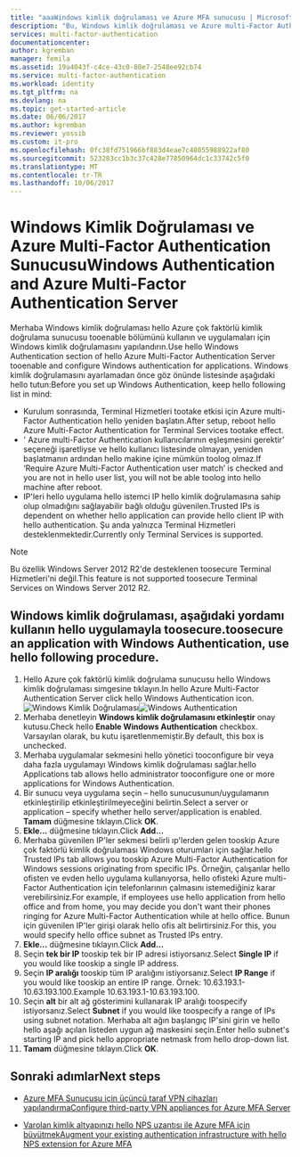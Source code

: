 ```yaml
---
title: "aaaWindows kimlik doğrulaması ve Azure MFA sunucusu | Microsoft Docs"
description: "Bu, Windows kimlik doğrulaması ve Azure multi-Factor Authentication Sunucusu'nu dağıtmada yardımcı olacak hello Azure multi-Factor authentication sayfasıdır."
services: multi-factor-authentication
documentationcenter: 
author: kgremban
manager: femila
ms.assetid: 19a4043f-c4ce-43c0-80e7-2548ee92cb74
ms.service: multi-factor-authentication
ms.workload: identity
ms.tgt_pltfrm: na
ms.devlang: na
ms.topic: get-started-article
ms.date: 06/06/2017
ms.author: kgremban
ms.reviewer: yossib
ms.custom: it-pro
ms.openlocfilehash: 0fc38fd751966bf883d4eae7c48055988922af80
ms.sourcegitcommit: 523283cc1b3c37c428e77850964dc1c33742c5f0
ms.translationtype: MT
ms.contentlocale: tr-TR
ms.lasthandoff: 10/06/2017
---
```

# <a name="windows-authentication-and-azure-multi-factor-authentication-server"></a><span data-ttu-id="41713-103">Windows Kimlik Doğrulaması ve Azure Multi-Factor Authentication Sunucusu</span><span class="sxs-lookup"><span data-stu-id="41713-103">Windows Authentication and Azure Multi-Factor Authentication Server</span></span>
<span data-ttu-id="41713-104">Merhaba Windows kimlik doğrulaması hello Azure çok faktörlü kimlik doğrulama sunucusu tooenable bölümünü kullanın ve uygulamaları için Windows kimlik doğrulamasını yapılandırın.</span><span class="sxs-lookup"><span data-stu-id="41713-104">Use hello Windows Authentication section of hello Azure Multi-Factor Authentication Server tooenable and configure Windows authentication for applications.</span></span> <span data-ttu-id="41713-105">Windows kimlik doğrulamasını ayarlamadan önce göz önünde listesinde aşağıdaki hello tutun:</span><span class="sxs-lookup"><span data-stu-id="41713-105">Before you set up Windows Authentication, keep hello following list in mind:</span></span>

* <span data-ttu-id="41713-106">Kurulum sonrasında, Terminal Hizmetleri tootake etkisi için Azure multi-Factor Authentication hello yeniden başlatın.</span><span class="sxs-lookup"><span data-stu-id="41713-106">After setup, reboot hello Azure Multi-Factor Authentication for Terminal Services tootake effect.</span></span>
* <span data-ttu-id="41713-107">' Azure multi-Factor Authentication kullanıcılarının eşleşmesini gerektir' seçeneği işaretliyse ve hello kullanıcı listesinde olmayan, yeniden başlatmanın ardından hello makine içine mümkün toolog olmaz.</span><span class="sxs-lookup"><span data-stu-id="41713-107">If ‘Require Azure Multi-Factor Authentication user match’ is checked and you are not in hello user list, you will not be able toolog into hello machine after reboot.</span></span>
* <span data-ttu-id="41713-108">IP'leri hello uygulama hello istemci IP hello kimlik doğrulamasına sahip olup olmadığını sağlayabilir bağlı olduğu güvenilen.</span><span class="sxs-lookup"><span data-stu-id="41713-108">Trusted IPs is dependent on whether hello application can provide hello client IP with hello authentication.</span></span> <span data-ttu-id="41713-109">Şu anda yalnızca Terminal Hizmetleri desteklenmektedir.</span><span class="sxs-lookup"><span data-stu-id="41713-109">Currently only Terminal Services is supported.</span></span>  

> [!NOTE]
> <span data-ttu-id="41713-110">Bu özellik Windows Server 2012 R2'de desteklenen toosecure Terminal Hizmetleri'ni değil.</span><span class="sxs-lookup"><span data-stu-id="41713-110">This feature is not supported toosecure Terminal Services on Windows Server 2012 R2.</span></span>

## <a name="toosecure-an-application-with-windows-authentication-use-hello-following-procedure"></a><span data-ttu-id="41713-111">Windows kimlik doğrulaması, aşağıdaki yordamı kullanın hello uygulamayla toosecure.</span><span class="sxs-lookup"><span data-stu-id="41713-111">toosecure an application with Windows Authentication, use hello following procedure.</span></span>
1. <span data-ttu-id="41713-112">Hello Azure çok faktörlü kimlik doğrulama sunucusu hello Windows kimlik doğrulaması simgesine tıklayın.</span><span class="sxs-lookup"><span data-stu-id="41713-112">In hello Azure Multi-Factor Authentication Server click hello Windows Authentication icon.</span></span>
   <span data-ttu-id="41713-113">![Windows Kimlik Doğrulaması](./media/multi-factor-authentication-get-started-server-windows/windowsauth.png)</span><span class="sxs-lookup"><span data-stu-id="41713-113">![Windows Authentication](./media/multi-factor-authentication-get-started-server-windows/windowsauth.png)</span></span>
2. <span data-ttu-id="41713-114">Merhaba denetleyin **Windows kimlik doğrulamasını etkinleştir** onay kutusu.</span><span class="sxs-lookup"><span data-stu-id="41713-114">Check hello **Enable Windows Authentication** checkbox.</span></span> <span data-ttu-id="41713-115">Varsayılan olarak, bu kutu işaretlenmemiştir.</span><span class="sxs-lookup"><span data-stu-id="41713-115">By default, this box is unchecked.</span></span>
3. <span data-ttu-id="41713-116">Merhaba uygulamalar sekmesini hello yönetici tooconfigure bir veya daha fazla uygulamayı Windows kimlik doğrulaması sağlar.</span><span class="sxs-lookup"><span data-stu-id="41713-116">hello Applications tab allows hello administrator tooconfigure one or more applications for Windows Authentication.</span></span>
4. <span data-ttu-id="41713-117">Bir sunucu veya uygulama seçin – hello sunucusunun/uygulamanın etkinleştirilip etkinleştirilmeyeceğini belirtin.</span><span class="sxs-lookup"><span data-stu-id="41713-117">Select a server or application – specify whether hello server/application is enabled.</span></span> <span data-ttu-id="41713-118">**Tamam** düğmesine tıklayın.</span><span class="sxs-lookup"><span data-stu-id="41713-118">Click **OK**.</span></span>
5. <span data-ttu-id="41713-119">**Ekle...** düğmesine tıklayın.</span><span class="sxs-lookup"><span data-stu-id="41713-119">Click **Add…**</span></span>
6. <span data-ttu-id="41713-120">Merhaba güvenilen IP'ler sekmesi belirli ıp'lerden gelen tooskip Azure çok faktörlü kimlik doğrulaması Windows oturumları için sağlar.</span><span class="sxs-lookup"><span data-stu-id="41713-120">hello Trusted IPs tab allows you tooskip Azure Multi-Factor Authentication for Windows sessions originating from specific IPs.</span></span> <span data-ttu-id="41713-121">Örneğin, çalışanlar hello ofisten ve evden hello uygulama kullanıyorsa, hello ofisteki Azure multi-Factor Authentication için telefonlarının çalmasını istemediğiniz karar verebilirsiniz.</span><span class="sxs-lookup"><span data-stu-id="41713-121">For example, if employees use hello application from hello office and from home, you may decide you don't want their phones ringing for Azure Multi-Factor Authentication while at hello office.</span></span> <span data-ttu-id="41713-122">Bunun için güvenilen IP'ler girişi olarak hello ofis alt belirtirsiniz.</span><span class="sxs-lookup"><span data-stu-id="41713-122">For this, you would specify hello office subnet as Trusted IPs entry.</span></span>
7. <span data-ttu-id="41713-123">**Ekle...** düğmesine tıklayın.</span><span class="sxs-lookup"><span data-stu-id="41713-123">Click **Add…**</span></span>
8. <span data-ttu-id="41713-124">Seçin **tek bir IP** tooskip tek bir IP adresi istiyorsanız.</span><span class="sxs-lookup"><span data-stu-id="41713-124">Select **Single IP** if you would like tooskip a single IP address.</span></span>
9. <span data-ttu-id="41713-125">Seçin **IP aralığı** tooskip tüm IP aralığını istiyorsanız.</span><span class="sxs-lookup"><span data-stu-id="41713-125">Select **IP Range** if you would like tooskip an entire IP range.</span></span> <span data-ttu-id="41713-126">Örnek: 10.63.193.1-10.63.193.100.</span><span class="sxs-lookup"><span data-stu-id="41713-126">Example 10.63.193.1-10.63.193.100.</span></span>
10. <span data-ttu-id="41713-127">Seçin **alt** bir alt ağ gösterimini kullanarak IP aralığı toospecify istiyorsanız.</span><span class="sxs-lookup"><span data-stu-id="41713-127">Select **Subnet** if you would like toospecify a range of IPs using subnet notation.</span></span> <span data-ttu-id="41713-128">Merhaba alt ağın başlangıç IP'sini girin ve hello hello aşağı açılan listeden uygun ağ maskesini seçin.</span><span class="sxs-lookup"><span data-stu-id="41713-128">Enter hello subnet's starting IP and pick hello appropriate netmask from hello drop-down list.</span></span>
11. <span data-ttu-id="41713-129">**Tamam** düğmesine tıklayın.</span><span class="sxs-lookup"><span data-stu-id="41713-129">Click **OK**.</span></span>

## <a name="next-steps"></a><span data-ttu-id="41713-130">Sonraki adımlar</span><span class="sxs-lookup"><span data-stu-id="41713-130">Next steps</span></span>

- [<span data-ttu-id="41713-131">Azure MFA Sunucusu için üçüncü taraf VPN cihazları yapılandırma</span><span class="sxs-lookup"><span data-stu-id="41713-131">Configure third-party VPN appliances for Azure MFA Server</span></span>](multi-factor-authentication-advanced-vpn-configurations.md)

- [<span data-ttu-id="41713-132">Varolan kimlik altyapınızı hello NPS uzantısı ile Azure MFA için büyütmek</span><span class="sxs-lookup"><span data-stu-id="41713-132">Augment your existing authentication infrastructure with hello NPS extension for Azure MFA</span></span>](multi-factor-authentication-nps-extension.md)

